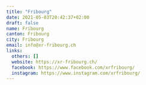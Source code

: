 ```yaml
---
title: "Fribourg"
date: 2021-05-03T20:42:37+02:00
draft: false
name: Fribourg
canton: Fribourg
city: Fribourg
email: info@xr-fribourg.ch
links:
  others: []
  website: https://xr-fribourg.ch/
  facebook: https://www.facebook.com/xrfribourg/
  instagram: https://www.instagram.com/xrfribourg/
---
```


